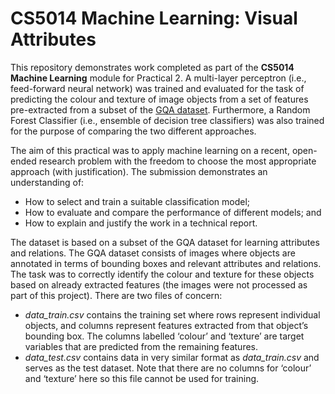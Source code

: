 # CS5014 Machine Learning: Visual Attributes

This repository demonstrates work completed as part of the **CS5014 Machine Learning** module for Practical 2. A multi-layer perceptron (i.e., feed-forward neural network) was trained and evaluated for the task of predicting the colour and texture of image objects from a set of features pre-extracted from a subset of the [GQA dataset](https://arxiv.org/abs/1902.09506). Furthermore, a Random Forest Classifier (i.e., ensemble of decision tree classifiers) was also trained for the purpose of comparing the two different approaches.

The aim of this practical was to apply machine learning on a recent, open-ended research problem with the freedom to choose the most appropriate approach (with justification). The submission demonstrates an understanding of:
- How to select and train a suitable classification model;
- How to evaluate and compare the performance of different models; and 
- How to explain and justify the work in a technical report.

The dataset is based on a subset of the GQA dataset for learning attributes and relations. The GQA dataset consists of images where objects are annotated in terms of bounding boxes and relevant attributes and relations. The task was to correctly identify the colour and texture for these objects based on already extracted features (the images were not processed as part of this project). There are two files of concern: 
- *data_train.csv* contains the training set where rows represent individual objects, and columns represent features extracted from that object’s bounding box. The columns labelled ‘colour’ and ‘texture’ are target variables that are predicted from the remaining features.
- *data_test.csv* contains data in very similar format as *data_train.csv* and serves as the test dataset. Note that there are no columns for ‘colour’ and ‘texture’ here so this file cannot be used for training.
